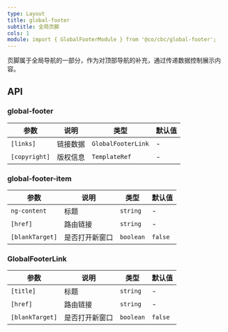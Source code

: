 ```yaml
---
type: Layout
title: global-footer
subtitle: 全局页脚
cols: 1
module: import { GlobalFooterModule } from '@co/cbc/global-footer';
---
```


页脚属于全局导航的一部分，作为对顶部导航的补充，通过传递数据控制展示内容。

## API

### global-footer

| 参数 | 说明 | 类型 | 默认值 |
|----|----|----|-----|
| `[links]` | 链接数据 | `GlobalFooterLink` | - |
| `[copyright]` | 版权信息 | `TemplateRef` | - |

### global-footer-item

| 参数 | 说明 | 类型 | 默认值 |
|----|----|----|-----|
| `ng-content` | 标题 | `string` | - |
| `[href]` | 路由链接 | `string` | - |
| `[blankTarget]` | 是否打开新窗口 | `boolean` | `false` |

### GlobalFooterLink

| 参数 | 说明 | 类型 | 默认值 |
|----|----|----|-----|
| `[title]` | 标题 | `string` | - |
| `[href]` | 路由链接 | `string` | - |
| `[blankTarget]` | 是否打开新窗口 | `boolean` | `false` |
